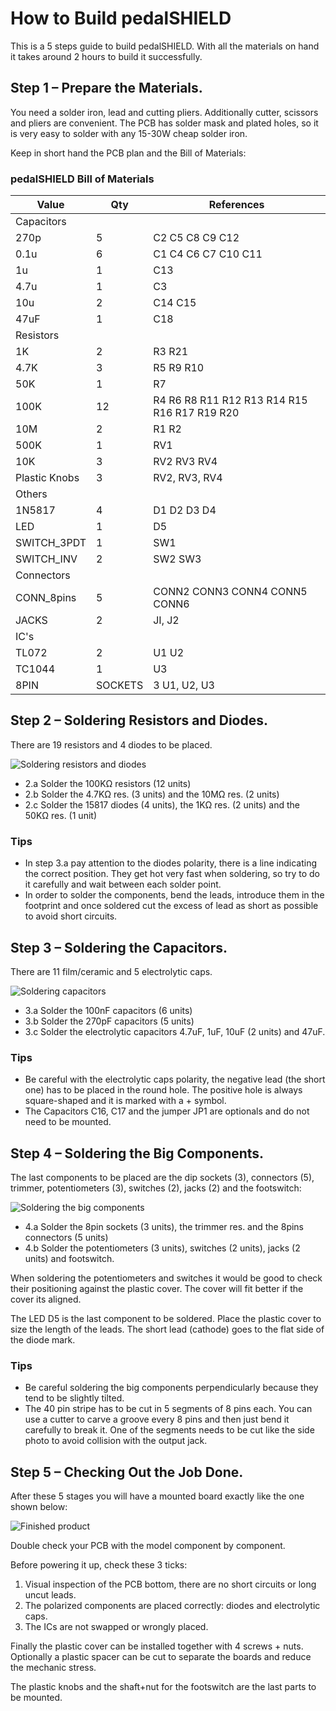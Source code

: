# How to Build pedalSHIELD
This is a 5 steps guide to build pedalSHIELD. With all the materials on hand it takes around 2 hours to build it successfully.

## Step 1 – Prepare the Materials.

You need a solder iron, lead and cutting pliers. Additionally cutter, scissors and pliers are convenient. The PCB has solder mask and plated holes, so it is very easy to solder with any 15-30W cheap solder iron.

Keep in short hand the PCB plan and the Bill of Materials:

### pedalSHIELD Bill of Materials

|Value |Qty |References|
|------|----|----------|
|Capacitors|||
|270p |5 |C2 C5 C8 C9 C12|
|0.1u |6 |C1 C4 C6 C7 C10 C11|
|1u |1 |C13|
|4.7u |1 |C3|
|10u |2 |C14 C15|
|47uF |1 |C18|
|Resistors|||
|1K |2 |R3 R21|
|4.7K |3 |R5 R9 R10|
|50K |1 |R7|
|100K |12 |R4 R6 R8 R11 R12 R13 R14 R15 R16 R17 R19 R20|
|10M |2 |R1 R2|
|500K |1 |RV1|
|10K |3 |RV2 RV3 RV4|
|Plastic Knobs |3 |RV2, RV3, RV4|
|Others|||
|1N5817 |4 |D1 D2 D3 D4|
|LED |1 |D5|
|SWITCH_3PDT |1 |SW1|
|SWITCH_INV |2 |SW2 SW3|
|Connectors|||
|CONN_8pins |5 |CONN2 CONN3 CONN4 CONN5 CONN6|
|JACKS |2 |JI, J2|
|IC's|||
|TL072 |2 |U1 U2|
|TC1044 |1 |U3|
|8PIN |SOCKETS |3 U1, U2, U3|

## Step 2 – Soldering Resistors and Diodes.

There are 19 resistors and 4 diodes to be placed.

![Soldering resistors and diodes](https://aknuds1.github.io/electrosmash-pedalshield/images/pedalshield-soldering-resistors.png)

* 2.a Solder the 100KΩ resistors (12 units)
* 2.b Solder the 4.7KΩ res. (3 units) and the 10MΩ res. (2 units)
* 2.c Solder the 15817 diodes (4 units), the 1KΩ res. (2 units) and the 50KΩ res. (1 unit)

### Tips

* In step 3.a pay attention to the diodes polarity, there is a line indicating the correct position. They get hot very fast when soldering, so try to do it carefully and wait between each solder point.
* In order to solder the components, bend the leads, introduce them in the footprint and once soldered cut the excess of lead as short as possible to avoid short circuits.

## Step 3 – Soldering the Capacitors.

There are 11 film/ceramic and 5 electrolytic caps.

![Soldering capacitors](https://aknuds1.github.io/electrosmash-pedalshield/images/pedalshield-soldering-capacitors.png)

* 3.a Solder the 100nF capacitors (6 units)
* 3.b Solder the 270pF capacitors (5 units)
* 3.c Solder the electrolytic capacitors 4.7uF, 1uF, 10uF (2 units) and 47uF.

### Tips

* Be careful with the electrolytic caps polarity, the negative lead (the short one) has to be placed in the round hole. The positive hole is always square-shaped and it is marked with a + symbol.
* The Capacitors C16, C17 and the jumper JP1 are optionals and do not need to be mounted.

## Step 4 – Soldering the Big Components.

The last components to be placed are the dip sockets (3), connectors (5), trimmer, potentiometers (3), switches (2), jacks (2) and the footswitch:

![Soldering the big components](https://aknuds1.github.io/electrosmash-pedalshield/images/pedalshield-soldering-big.png)

* 4.a Solder the 8pin sockets (3 units), the trimmer res. and the 8pins connectors (5 units)
* 4.b Solder the potentiometers (3 units), switches (2 units), jacks (2 units) and footswitch.

When soldering the potentiometers and switches it would be good to check their positioning against the plastic cover. The cover will fit better if the cover its aligned.

The LED D5 is the last component to be soldered. Place the plastic cover to size the length of the leads. The short lead (cathode) goes to the flat side of the diode mark.

### Tips
* Be careful soldering the big components perpendicularly because they tend to be slightly tilted.
* The 40 pin stripe has to be cut in 5 segments of 8 pins each. You can use a cutter to carve a groove every 8 pins and then just bend it carefully to break it. One of the segments needs to be cut like the side photo to avoid collision with the output jack.

## Step 5 – Checking Out the Job Done.
After these 5 stages you will have a mounted board exactly like the one shown below:

![Finished product](https://aknuds1.github.io/electrosmash-pedalshield/images/pedalshield-finished.png)

Double check your PCB with the model component by component.

Before powering it up, check these 3 ticks:

1. Visual inspection of the PCB bottom, there are no short circuits or long uncut leads.
2. The polarized components are placed correctly: diodes and electrolytic caps.
3. The ICs are not swapped or wrongly placed.

Finally the plastic cover can be installed together with 4 screws + nuts. Optionally a plastic spacer can be cut to separate the boards and reduce the mechanic stress.

The plastic knobs and the shaft+nut for the footswitch are the last parts to be mounted.
